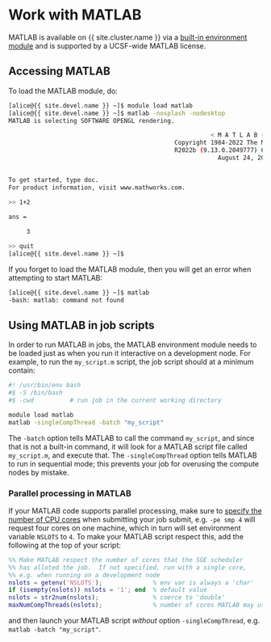 # Work with MATLAB

MATLAB is available on {{ site.cluster.name }} via a [built-in environment module](/hpc/software/software-repositories.html) and is supported by a UCSF-wide MATLAB license.

## Accessing MATLAB

To load the MATLAB module, do:

<!-- code-block label="module-load-matlab" -->
```sh
[alice@{{ site.devel.name }} ~]$ module load matlab
[alice@{{ site.devel.name }} ~]$ matlab -nosplash -nodesktop
MATLAB is selecting SOFTWARE OPENGL rendering.

                                                        < M A T L A B (R) >
                                              Copyright 1984-2022 The MathWorks, Inc.
                                              R2022b (9.13.0.2049777) 64-bit (glnxa64)
                                                          August 24, 2022

 
To get started, type doc.
For product information, visit www.mathworks.com.
 
>> 1+2

ans =

     3

>> quit
[alice@{{ site.devel.name }} ~]$
```


If you forget to load the MATLAB module, then you will get an error when attempting to start MATLAB:

```sh
[alice@{{ site.devel.name }} ~]$ matlab
-bash: matlab: command not found
```


## Using MATLAB in job scripts

In order to run MATLAB in jobs, the MATLAB environment module needs to be loaded just as when you run it interactive on a development node.  For example, to run the `my_script.m` script, the job script should at a minimum contain:

```sh
#! /usr/bin/env bash
#$ -S /bin/bash
#$ -cwd          # run job in the current working directory

module load matlab
matlab -singleCompThread -batch "my_script"
```

The `-batch` option tells MATLAB to call the command `my_script`, and since that is not a built-in command, it will look for a MATLAB script file called `my_script.m`, and execute that.  The `-singleCompThread` option tells MATLAB to run in sequential mode; this prevents your job for overusing the compute nodes by mistake.


### Parallel processing in MATLAB

If your MATLAB code supports parallel processing, make sure to [specify the number of CPU cores]((/hpc/scheduler/submit-jobs.html)) when submitting your job submit, e.g. `-pe smp 4` will request four cores on one machine, which in turn will set environment variable `NSLOTS` to `4`.  To make your MATLAB script respect this, add the following at the top of your script:

```matlab
%% Make MATLAB respect the number of cores that the SGE scheduler
%% has alloted the job.  If not specified, run with a single core,
%% e.g. when running on a development node
nslots = getenv('NSLOTS');              % env var is always a 'char'
if (isempty(nslots)) nslots = '1'; end  % default value
nslots = str2num(nslots);               % coerce to 'double'
maxNumCompThreads(nslots);              % number of cores MATLAB may use
```

and then launch your MATLAB script _without_ option `-singleCompThread`, e.g. `matlab -batch "my_script"`.

